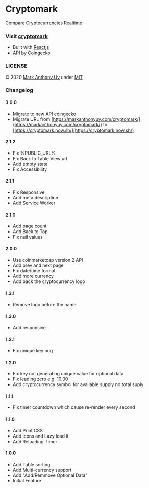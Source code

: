 # Cryptomark

Compare Cryptocurrencies Realtime

### Visit [cryptomark](http://cryptomark.now.sh/)

- Built with [Reactjs](https://facebook.github.io/react/)
- API by [Coingecko](https://www.coingecko.com/en/api)

### LICENSE

© 2020 [Mark Anthony Uy](http://markanthonyuy.com/) under [MIT](https://github.com/markanthonyuy/cryptomark.now.sh/blob/master/LICENSE)

### Changelog

#### 3.0.0

- Migrate to new API coingecko
- Migrate URL from [https://markanthonyuy.com/cryptomark/](https://markanthonyuy.com/cryptomark/) to [https://cryptomark.now.sh/](https://cryptomark.now.sh/)

#### 2.1.2

- Fix %PUBLIC_URL%
- Fix Back to Table View url
- Add empty state
- Fix Accessibility

#### 2.1.1

- Fix Responsive
- Add meta description
- Add Service Worker

#### 2.1.0

- Add page count
- Add Back to Top
- Fix null values

#### 2.0.0

- Use coinmarketcap version 2 API
- Add prev and next page
- Fix date/time format
- Add more currency
- Add back the cryptocurrency logo

#### 1.3.1

- Remove logo before the name

#### 1.3.0

- Add responsive

#### 1.2.1

- Fix unique key bug

#### 1.2.0

- Fix key not generating unique value for optional data
- Fix leading zero e.g. 10.00
- Add cryptocurrency symbol for available supply nd total suply

#### 1.1.1

- Fix timer countdown which cause re-render every second

#### 1.1.0

- Add Print CSS
- Add icons and Lazy load it
- Add Reloading Timer

#### 1.0.0

- Add Table sorting
- Add Multi-currency support
- Add "Add/Remmove Optional Data"
- Initial Feature
